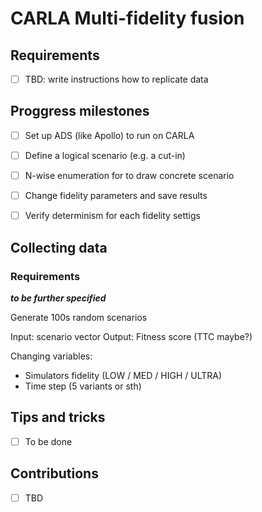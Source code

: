 # CARLA Multi-fidelity fusion

## Requirements

- [ ] TBD: write instructions how to replicate data


## Proggress milestones

- [ ] Set up ADS (like Apollo) to run on CARLA
- [ ] Define a logical scenario (e.g. a cut-in)
- [ ] N-wise enumeration for to draw concrete scenario
- [ ] Change fidelity parameters and save results
- [ ] Verify determinism for each fidelity settigs


## Collecting data

### Requirements
***to be further specified***

Generate 100s random scenarios

Input: scenario vector
Output: Fitness score (TTC maybe?)

Changing variables:

- Simulators fidelity (LOW / MED / HIGH / ULTRA)
- Time step (5 variants or sth)

## Tips and tricks
- [ ] To be done

## Contributions
- [ ] TBD
